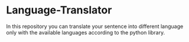 # Language-Translator
In this repository you can translate your sentence into different language only with the available languages according to the python library.
